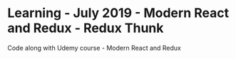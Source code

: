 # Learning - July 2019 - Modern React and Redux - Redux Thunk

Code along with Udemy course - Modern React and Redux
